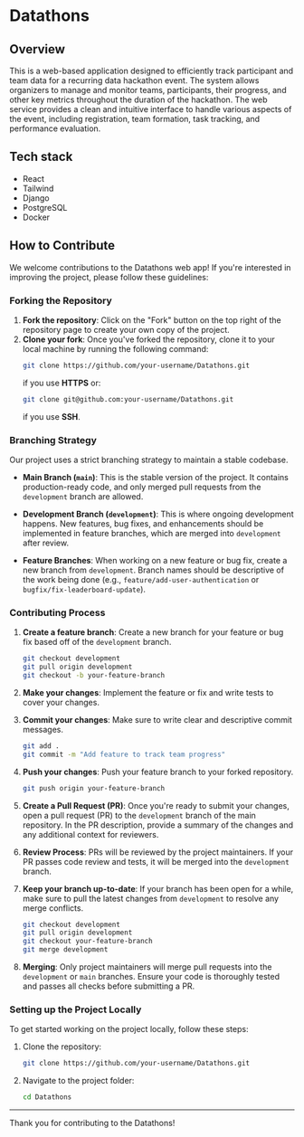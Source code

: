 # Datathons
## Overview
This is a web-based application designed to efficiently track participant and team data for a recurring data hackathon event. The system allows organizers to manage and monitor teams, participants, their progress, and other key metrics throughout the duration of the hackathon. The web service provides a clean and intuitive interface to handle various aspects of the event, including registration, team formation, task tracking, and performance evaluation.

## Tech stack
- React
- Tailwind
- Django
- PostgreSQL
- Docker

## How to Contribute

We welcome contributions to the Datathons web app! If you're interested in improving the project, please follow these guidelines:

### Forking the Repository

1. **Fork the repository**: Click on the "Fork" button on the top right of the repository page to create your own copy of the project.
2. **Clone your fork**: Once you've forked the repository, clone it to your local machine by running the following command:
   ```bash
   git clone https://github.com/your-username/Datathons.git
   ```
   if you use **HTTPS** or:
   ```bash
   git clone git@github.com:your-username/Datathons.git
   ```
   if you use **SSH**.

### Branching Strategy

Our project uses a strict branching strategy to maintain a stable codebase.

- **Main Branch (`main`)**: This is the stable version of the project. It contains production-ready code, and only merged pull requests from the `development` branch are allowed.
  
- **Development Branch (`development`)**: This is where ongoing development happens. New features, bug fixes, and enhancements should be implemented in feature branches, which are merged into `development` after review.

- **Feature Branches**: When working on a new feature or bug fix, create a new branch from `development`. Branch names should be descriptive of the work being done (e.g., `feature/add-user-authentication` or `bugfix/fix-leaderboard-update`).

### Contributing Process

1. **Create a feature branch**: Create a new branch for your feature or bug fix based off of the `development` branch.
   ```bash
   git checkout development
   git pull origin development
   git checkout -b your-feature-branch
   ```

2. **Make your changes**: Implement the feature or fix and write tests to cover your changes.

3. **Commit your changes**: Make sure to write clear and descriptive commit messages.
   ```bash
   git add .
   git commit -m "Add feature to track team progress"
   ```

4. **Push your changes**: Push your feature branch to your forked repository.
   ```bash
   git push origin your-feature-branch
   ```

5. **Create a Pull Request (PR)**: Once you're ready to submit your changes, open a pull request (PR) to the `development` branch of the main repository. In the PR description, provide a summary of the changes and any additional context for reviewers.

6. **Review Process**: PRs will be reviewed by the project maintainers. If your PR passes code review and tests, it will be merged into the `development` branch.

7. **Keep your branch up-to-date**: If your branch has been open for a while, make sure to pull the latest changes from `development` to resolve any merge conflicts.
   ```bash
   git checkout development
   git pull origin development
   git checkout your-feature-branch
   git merge development
   ```

8. **Merging**: Only project maintainers will merge pull requests into the `development` or `main` branches. Ensure your code is thoroughly tested and passes all checks before submitting a PR.

### Setting up the Project Locally

To get started working on the project locally, follow these steps:

1. Clone the repository:
   ```bash
   git clone https://github.com/your-username/Datathons.git
   ```

2. Navigate to the project folder:
   ```bash
   cd Datathons
   ```

---

Thank you for contributing to the Datathons!